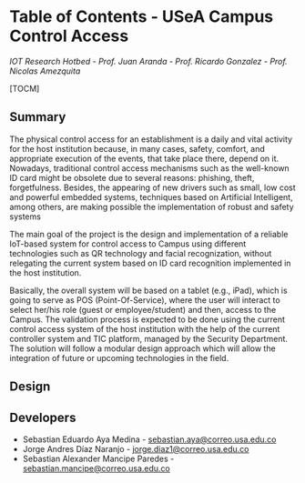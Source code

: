 # Table of Contents - USeA Campus Control Access
*IOT Research Hotbed - Prof. Juan Aranda  - Prof. Ricardo Gonzalez - Prof. Nicolas Amezquita*

[TOCM]

## Summary
The physical control access for an establishment is a daily and vital activity for the host institution 
because, in many cases, safety, comfort, and appropriate execution of the events, that take place there, depend on it.
Nowadays, traditional control access mechanisms such as the well-known ID card might be obsolete due to several reasons:
phishing, theft, forgetfulness. Besides, the appearing of new drivers such as small, low cost and powerful embedded systems,
techniques based on Artificial Intelligent, among others, are making possible the implementation of robust and safety systems

The main goal of the project is the design and implementation of a reliable IoT-based system for control access to Campus using different technologies such as QR technology and facial recognization, without relegating the current system based on ID card recognition implemented in the host institution.

Basically, the overall system will be based on a tablet (e.g., iPad), which is going to serve as POS (Point-Of-Service), where the user will interact to select her/his role (guest or employee/student) and then, access to the Campus. The validation process is expected to be done using the current control access system of the host institution with the help of the current controller system and TIC platform, managed by the Security Department. The solution will follow a modular design approach which will allow the integration of future or upcoming technologies in the field.

## Design

## Developers
- Sebastian Eduardo Aya Medina  - sebastian.aya@correo.usa.edu.co
- Jorge Andres Díaz Naranjo - jorge.diaz1@correo.usa.edu.co
- Sebastian Alexander Mancipe Paredes - sebastian.mancipe@correo.usa.edu.co

